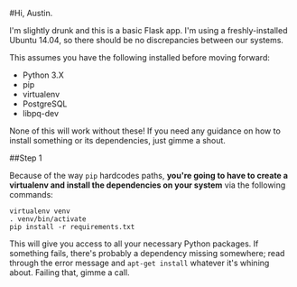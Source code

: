 #Hi, Austin.

I'm slightly drunk and this is a basic Flask app. I'm using a freshly-installed Ubuntu 14.04, so there should be no discrepancies between our systems. 

This assumes you have the following installed before moving forward:

* Python 3.X
* pip
* virtualenv
* PostgreSQL
* libpq-dev

None of this will work without these! If you need any guidance on how to install something or its dependencies, just gimme a shout.

##Step 1

Because of the way `pip` hardcodes paths, **you're going to have to create a virtualenv and install the dependencies on your system** via the following commands:

    virtualenv venv
    . venv/bin/activate
    pip install -r requirements.txt

This will give you access to all your necessary Python packages. If something fails, there's probably a dependency missing somewhere; read through the error message and `apt-get install` whatever it's whining about. Failing that, gimme a call.


